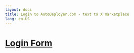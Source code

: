 ```yaml
---
layout: docs
title: Login to AutoDeployer.com - text to X marketplace
lang: en-US
---
```


# [Login Form](https://www.autodeployer.com/login.html)
